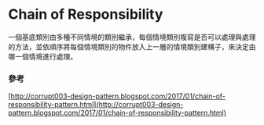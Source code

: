 # Chain of Responsibility

一個基底類別由多種不同情境的類別繼承，每個情境類別複寫是否可以處理與處理的方法，並依順序將每個情境類別的物件放入上一層的情境類別建構子，來決定由哪一個情境進行處理。

### 參考

[http://corrupt003-design-pattern.blogspot.com/2017/01/chain-of-responsibility-pattern.html](http://corrupt003-design-pattern.blogspot.com/2017/01/chain-of-responsibility-pattern.html)
